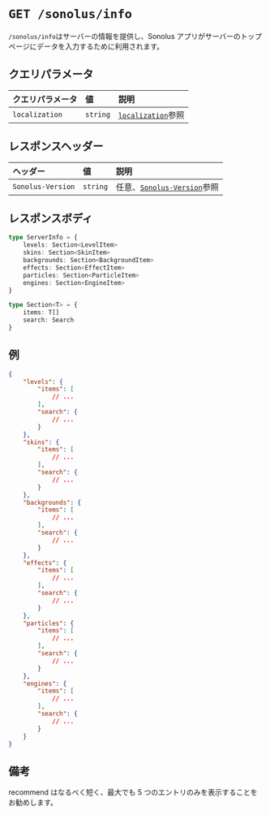 # `GET /sonolus/info`

`/sonolus/info`はサーバーの情報を提供し、Sonolus アプリがサーバーのトップページにデータを入力するために利用されます。

## クエリパラメータ

| クエリパラメータ | 値       | 説明                                                      |
| :--------------- | :------- | :-------------------------------------------------------- |
| `localization`   | `string` | [`localization`](../query-parameters/localization.md)参照 |

## レスポンスヘッダー

| ヘッダー          | 値       | 説明                                                         |
| :---------------- | :------- | :----------------------------------------------------------- |
| `Sonolus-Version` | `string` | 任意、[`Sonolus-Version`](../headers/sonolus-version.md)参照 |

## レスポンスボディ

```ts
type ServerInfo = {
    levels: Section<LevelItem>
    skins: Section<SkinItem>
    backgrounds: Section<BackgroundItem>
    effects: Section<EffectItem>
    particles: Section<ParticleItem>
    engines: Section<EngineItem>
}

type Section<T> = {
    items: T[]
    search: Search
}
```

## 例

```json
{
    "levels": {
        "items": [
            // ...
        ],
        "search": {
            // ...
        }
    },
    "skins": {
        "items": [
            // ...
        ],
        "search": {
            // ...
        }
    },
    "backgrounds": {
        "items": [
            // ...
        ],
        "search": {
            // ...
        }
    },
    "effects": {
        "items": [
            // ...
        ],
        "search": {
            // ...
        }
    },
    "particles": {
        "items": [
            // ...
        ],
        "search": {
            // ...
        }
    },
    "engines": {
        "items": [
            // ...
        ],
        "search": {
            // ...
        }
    }
}
```

## 備考

recommend はなるべく短く、最大でも 5 つのエントリのみを表示することをお勧めします。

